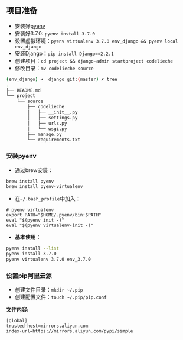 ## 项目准备
- 安装好[pyenv](https://github.com/pyenv/pyenv)
- 安装好3.7.0: `pyenv install 3.7.0`
- 设置虚拟环境：`pyenv virtualenv 3.7.0 env_django && pyenv local env_django`
- 安装Django：`pip install Django==2.2.1`
- 创建项目：`cd project && django-admin startproject codelieche`
- 修改目录：`mv codelieche source`

```bash
(env_django) ➜  django git:(master) ✗ tree
.
├── README.md
└── project
    └── source
        ├── codelieche
        │   ├── __init__.py
        │   ├── settings.py
        │   ├── urls.py
        │   └── wsgi.py
        ├── manage.py
        └── requirements.txt
```

### 安装pyenv
- 通过brew安装：
```bash
brew install pyenv
brew install pyenv-virtualenv
```

- 在`~/.bash_profile`中加入：  
```
# pyenv virtualenv
export PATH="$HOME/.pyenv/bin:$PATH"
eval "$(pyenv init -)"
eval "$(pyenv virtualenv-init -)"
```

- **基本使用：**  
```bash
pyenv install --list
pyenv install 3.7.0
pyenv virtualenv 3.7.0 env_3.7.0
```

### 设置pip阿里云源

- 创建文件目录：`mkdir ~/.pip`
- 创建配置文件：`touch ~/.pip/pip.conf`

**文件内容:**  
```
[global]
trusted-host=mirrors.aliyun.com
index-url=https://mirrors.aliyun.com/pypi/simple
```